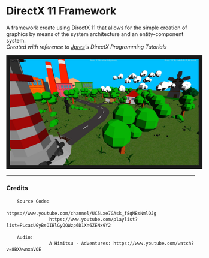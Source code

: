# DirectX 11 Framework

A framework create using DirectX 11 that allows for the simple creation of graphics by means of the system architecture and an entity-component system.<br/>
*Created with reference to <a href="https://www.youtube.com/channel/UC5Lxe7GAsk_f8qMBsNmlOJg">Jpres</a>'s DirectX Programming Tutorials*

<img src="directx-framework.jpg" alt="DirectX Framework Thumbnail" border="10" />

---

### Credits
        
        Source Code:
                    https://www.youtube.com/channel/UC5Lxe7GAsk_f8qMBsNmlOJg
                    https://www.youtube.com/playlist?list=PLcacUGyBsOIBlGyQQWzp6D1Xn6ZENx9Y2
                    
        Audio:
                    A Himitsu - Adventures: https://www.youtube.com/watch?v=8BXNwnxaVQE
